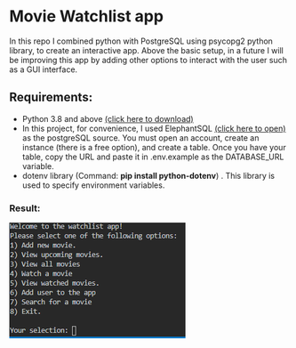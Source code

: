 # Movie Watchlist app


In this repo I combined python with PostgreSQL using psycopg2 python library, to create an interactive app. Above the basic setup, in a future I will be improving this app by adding other options to interact with the user such as a GUI interface. 

## Requirements:
* Python 3.8 and above  [(click here to download)](https://www.python.org/downloads/)
* In this project, for convenience, I used ElephantSQL  [(click here to open)](https://www.elephantsql.com/) as the postgreSQL source. You must open an account, create an instance (there is a free option), and create a table. Once you have your table, copy the URL and paste it in .env.example as the DATABASE_URL variable.
* dotenv library (Command: **pip install python-dotenv**) . This library is used to specify environment variables.

### Result:
![GitHub Logo](/Movie_watchlist/Solution.PNG)



